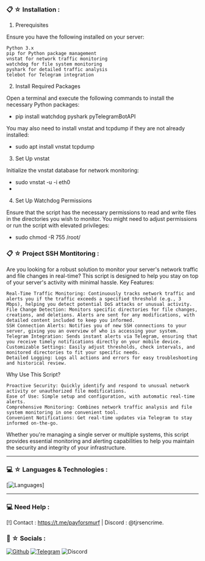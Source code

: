### 📋 ☆ Installation  :

1. Prerequisites

Ensure you have the following installed on your server:

    Python 3.x
    pip for Python package management
    vnstat for network traffic monitoring
    watchdog for file system monitoring
    pyshark for detailed traffic analysis
    telebot for Telegram integration
2. Install Required Packages

Open a terminal and execute the following commands to install the necessary Python packages:
 - pip install watchdog pyshark pyTelegramBotAPI

You may also need to install vnstat and tcpdump if they are not already installed:
 - sudo apt install vnstat tcpdump

3. Set Up vnstat

Initialize the vnstat database for network monitoring:

- sudo vnstat -u -i eth0
- 
4. Set Up Watchdog Permissions

Ensure that the script has the necessary permissions to read and write files in the directories you wish to monitor. You might need to adjust permissions or run the script with elevated privileges:
- sudo chmod -R 755 /root/


### 📋 ☆ Project SSH Montitoring  :
Are you looking for a robust solution to monitor your server's network traffic and file changes in real-time? This script is designed to help you stay on top of your server's activity with minimal hassle.
Key Features:

    Real-Time Traffic Monitoring: Continuously tracks network traffic and alerts you if the traffic exceeds a specified threshold (e.g., 3 Mbps), helping you detect potential DoS attacks or unusual activity.
    File Change Detection: Monitors specific directories for file changes, creations, and deletions. Alerts are sent for any modifications, with detailed content included to keep you informed.
    SSH Connection Alerts: Notifies you of new SSH connections to your server, giving you an overview of who is accessing your system.
    Telegram Integration: Sends instant alerts via Telegram, ensuring that you receive timely notifications directly on your mobile device.
    Customizable Settings: Easily adjust thresholds, check intervals, and monitored directories to fit your specific needs.
    Detailed Logging: Logs all actions and errors for easy troubleshooting and historical review.

Why Use This Script?

    Proactive Security: Quickly identify and respond to unusual network activity or unauthorized file modifications.
    Ease of Use: Simple setup and configuration, with automatic real-time alerts.
    Comprehensive Monitoring: Combines network traffic analysis and file system monitoring in one convenient tool.
    Convenient Notifications: Get real-time updates via Telegram to stay informed on-the-go.

Whether you're managing a single server or multiple systems, this script provides essential monitoring and alerting capabilities to help you maintain the security and integrity of your infrastructure.

-----

### 💻 ☆ Languages & Technologies :

[![Languages](https://skillicons.dev/icons?i=python)]

-----
### 💻 Need Help : 
[!] Contact : https://t.me/payforsmurf | Discord : @tjrsencrime.


### 📲 ☆ Socials :
[![Github](https://img.shields.io/badge/GitHub-100000?style=for-the-badge&logo=github&logoColor=white)](https://github.com/softwaretobi)
[![Telegram](https://img.shields.io/badge/Telegram-2CA5E0?style=for-the-badge&logo=telegram&logoColor=white)](https://t.me/payforsmurf)
![Discord](https://img.shields.io/badge/Discord-7289DA?style=for-the-badge&logo=discord&logoColor=white)


